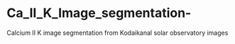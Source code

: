 # Ca_II_K_Image_segmentation-
Calcium II K image segmentation from Kodaikanal solar observatory images

